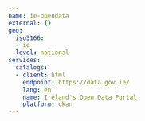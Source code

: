 ```yaml
---
name: ie-opendata
external: {}
geo:
  iso3166:
  - ie
  level: national
services:
  catalogs:
  - client: html
    endpoint: https://data.gov.ie/
    lang: en
    name: Ireland's Open Data Portal
    platform: ckan
---
```

